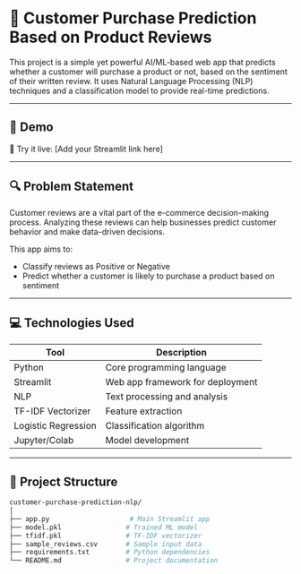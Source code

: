 # 🛒 Customer Purchase Prediction Based on Product Reviews

This project is a simple yet powerful AI/ML-based web app that predicts whether a customer will purchase a product or not, based on the sentiment of their written review. It uses Natural Language Processing (NLP) techniques and a classification model to provide real-time predictions.

---

## 📌 Demo
🚀 Try it live: [Add your Streamlit link here]

---

## 🔍 Problem Statement

Customer reviews are a vital part of the e-commerce decision-making process. Analyzing these reviews can help businesses predict customer behavior and make data-driven decisions.

This app aims to:
- Classify reviews as Positive or Negative
- Predict whether a customer is likely to purchase a product based on sentiment

---

## 💻 Technologies Used

| Tool           | Description                      |
|----------------|----------------------------------|
| Python         | Core programming language        |
| Streamlit      | Web app framework for deployment |
| NLP            | Text processing and analysis     |
| TF-IDF Vectorizer | Feature extraction             |
| Logistic Regression | Classification algorithm     |
| Jupyter/Colab  | Model development                |

---

## 📁 Project Structure

```bash
customer-purchase-prediction-nlp/
│
├── app.py                    # Main Streamlit app
├── model.pkl                # Trained ML model
├── tfidf.pkl                # TF-IDF vectorizer
├── sample_reviews.csv       # Sample input data
├── requirements.txt         # Python dependencies
└── README.md                # Project documentation
